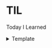 # TIL
Today I Learned

<details>
<summary>Template</summary>

# YYYY-MM-DD
**Tags**: `Template`, `list comprehensions`

## What I Learned
- Briefly summarize what you learned.

### Additional Books, Documents, Articles Read
- Provide a brief explanation or summary of additional materials you read.

## Example
- Include example code or snippets.

## Resources
- Add references or links to resources you consulted.

## Commit Message
[Categorie] Commit Message

Example
- [python] Learned about list comprehensions
- [git] Explored rebase vs merge

</details>
